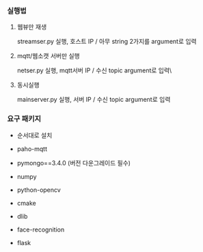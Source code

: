 ### 실행법

1. 웹뷰만 재생 

    streamser.py 실행, 호스트 IP / 아무 string 2가지를 argument로 입력

2. mqtt/웹소캣 서버만 실행

   netser.py 실행, mqtt서버 IP / 수신 topic argument로 입력\

3. 동시실행

    mainserver.py 실행, 서버 IP / 수신 topic argument로 입력


### 요구 패키지

* 순서대로 설치

- paho-mqtt

- pymongo==3.4.0  (버전 다운그레이드 필수)

- numpy

- python-opencv

- cmake

- dlib

- face-recognition

- flask




